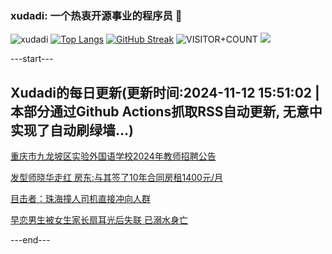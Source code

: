 ### xudadi: 一个热衷开源事业的程序员 👋

![xudadi](https://github-readme-stats-git-masterorgs-github-readme-stats-team.vercel.app/api?username=xudadi)
[![Top Langs](https://github-readme-stats.vercel.app/api/top-langs/?username=xudadi)](https://github.com/anuraghazra/github-readme-stats)
[![GitHub Streak](https://streak-stats.demolab.com?user=xudadi&locale=zh_Hans)](https://git.io/streak-stats)
![VISITOR+COUNT](https://komarev.com/ghpvc/?username=xudadi&label=VISITOR+COUNT)
![](https://raw.githubusercontent.com/xudadi/xudadi/main/assets/github-contribution-grid-snake.svg)


---start---

## Xudadi的每日更新(更新时间:2024-11-12 15:51:02 | 本部分通过Github Actions抓取RSS自动更新, 无意中实现了自动刷绿墙...)

[重庆市九龙坡区实验外国语学校2024年教师招聘公告](https://www.gongkaoleida.com/article/2190962)

[发型师晓华走红 房东:与其签了10年合同房租1400元/月](https://m.163.com/news/article/JGPCUJGR053469LG.html)

[目击者：珠海撞人司机直接冲向人群](https://m.163.com/news/article/JGODMT980514R9P4.html)

[早恋男生被女生家长扇耳光后失联 已溺水身亡](https://m.163.com/news/article/JGOEIJBU0001899O.html)

---end---
